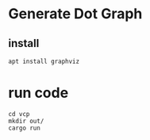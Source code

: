 # Generate Dot Graph

## install

```
apt install graphviz
```

# run code

```
cd vcp
mkdir out/
cargo run
```
